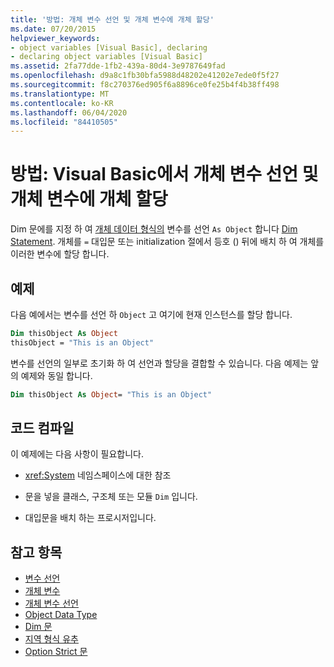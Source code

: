 ```yaml
---
title: '방법: 개체 변수 선언 및 개체 변수에 개체 할당'
ms.date: 07/20/2015
helpviewer_keywords:
- object variables [Visual Basic], declaring
- declaring object variables [Visual Basic]
ms.assetid: 2fa77dde-1fb2-439a-80d4-3e9787649fad
ms.openlocfilehash: d9a8c1fb30bfa5988d48202e41202e7ede0f5f27
ms.sourcegitcommit: f8c270376ed905f6a8896ce0fe25b4f4b38ff498
ms.translationtype: MT
ms.contentlocale: ko-KR
ms.lasthandoff: 06/04/2020
ms.locfileid: "84410505"
---
```

# <a name="how-to-declare-an-object-variable-and-assign-an-object-to-it-in-visual-basic"></a>방법: Visual Basic에서 개체 변수 선언 및 개체 변수에 개체 할당

Dim 문에를 지정 하 여 [개체 데이터 형식의](../../../language-reference/data-types/object-data-type.md) 변수를 선언 `As Object` 합니다 [Dim Statement](../../../language-reference/statements/dim-statement.md). 개체를 `=` 대입문 또는 initialization 절에서 등호 () 뒤에 배치 하 여 개체를 이러한 변수에 할당 합니다.

## <a name="example"></a>예제

다음 예에서는 변수를 선언 하 `Object` 고 여기에 현재 인스턴스를 할당 합니다.

```vb
Dim thisObject As Object
thisObject = "This is an Object"
```

변수를 선언의 일부로 초기화 하 여 선언과 할당을 결합할 수 있습니다. 다음 예제는 앞의 예제와 동일 합니다.

```vb
Dim thisObject As Object= "This is an Object"
```

## <a name="compile-the-code"></a>코드 컴파일

이 예제에는 다음 사항이 필요합니다.

- <xref:System> 네임스페이스에 대한 참조

- 문을 넣을 클래스, 구조체 또는 모듈 `Dim` 입니다.

- 대입문을 배치 하는 프로시저입니다.

## <a name="see-also"></a>참고 항목

- [변수 선언](variable-declaration.md)
- [개체 변수](object-variables.md)
- [개체 변수 선언](object-variable-declaration.md)
- [Object Data Type](../../../language-reference/data-types/object-data-type.md)
- [Dim 문](../../../language-reference/statements/dim-statement.md)
- [지역 형식 유추](local-type-inference.md)
- [Option Strict 문](../../../language-reference/statements/option-strict-statement.md)
